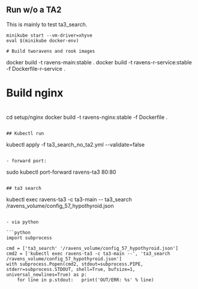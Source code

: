 ## Run w/o a TA2

This is mainly to test ta3_search.


```
minikube start --vm-driver=xhyve
eval $(minikube docker-env)

# Build tworavens and rook images

```
docker build -t ravens-main:stable .
docker build -t ravens-r-service:stable -f Dockerfile-r-service .

# Build nginx
#
cd setup/nginx
docker build -t ravens-nginx:stable -f Dockerfile .
```

## Kubectl run

```
kubectl apply -f ta3_search_no_ta2.yml --validate=false
```

- forward port:

```
sudo kubectl port-forward ravens-ta3 80:80
```

## ta3 search

```
kubectl exec ravens-ta3 -c ta3-main -- ta3_search /ravens_volume/config_57_hypothyroid.json
```

- via python

```python
import subprocess

cmd = ['ta3_search' '/ravens_volume/config_57_hypothyroid.json']
cmd2 = ['kubectl exec ravens-ta3 -c ta3-main --', 'ta3_search /ravens_volume/config_57_hypothyroid.json']
with subprocess.Popen(cmd2, stdout=subprocess.PIPE, stderr=subprocess.STDOUT, shell=True, bufsize=1, universal_newlines=True) as p:
    for line in p.stdout:   print('OUT/ERR: %s' % line)
```
